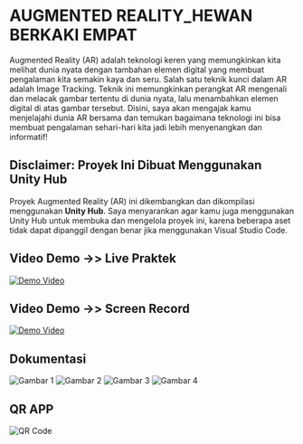 # AUGMENTED REALITY_HEWAN BERKAKI EMPAT

Augmented Reality (AR) adalah teknologi keren yang memungkinkan kita melihat dunia nyata dengan tambahan elemen digital yang membuat pengalaman kita semakin kaya dan seru.
Salah satu teknik kunci dalam AR adalah Image Tracking. Teknik ini memungkinkan perangkat AR mengenali dan melacak gambar tertentu di dunia nyata, lalu menambahkan elemen digital di atas gambar tersebut. 
Disini, saya akan mengajak kamu menjelajahi dunia AR bersama dan temukan bagaimana teknologi ini bisa membuat pengalaman sehari-hari kita jadi lebih menyenangkan dan informatif!

## Disclaimer: Proyek Ini Dibuat Menggunakan Unity Hub
Proyek Augmented Reality (AR) ini dikembangkan dan dikompilasi menggunakan **Unity Hub**. Saya menyarankan agar kamu juga menggunakan Unity Hub untuk membuka dan mengelola proyek ini, karena beberapa aset tidak dapat dipanggil dengan benar jika menggunakan Visual Studio Code.

## Video Demo ->> Live Praktek
[![Demo Video](https://img.youtube.com/vi/A4a-4dPn1Oo/0.jpg)](https://youtu.be/A4a-4dPn1Oo?si=kdxmVnfiuiJBroik)

## Video Demo ->> Screen Record
[![Demo Video](https://img.youtube.com/vi/Qr-FZ7Z3IpQ/0.jpg)](https://youtu.be/Qr-FZ7Z3IpQ?si=RLxigmckMxwlwux0)

## Dokumentasi
![Gambar 1](https://github.com/AldaLarasati/UAS-Alda-Larasati_2115061022/blob/d1d9ae0d8a0daf669c0a7ac5ae2d02ac8868e5d9/WhatsApp%20Image%202024-06-30%20at%2003.33.56.jpeg)
![Gambar 2](https://github.com/AldaLarasati/UAS-Alda-Larasati_2115061022/blob/d1d9ae0d8a0daf669c0a7ac5ae2d02ac8868e5d9/WhatsApp%20Image%202024-06-30%20at%2003.33.59.jpeg)
![Gambar 3](https://github.com/AldaLarasati/UAS-Alda-Larasati_2115061022/blob/d1d9ae0d8a0daf669c0a7ac5ae2d02ac8868e5d9/WhatsApp%20Image%202024-06-30%20at%2003.34.00.jpeg)
![Gambar 4](https://github.com/AldaLarasati/UAS-Alda-Larasati_2115061022/blob/d1d9ae0d8a0daf669c0a7ac5ae2d02ac8868e5d9/WhatsApp%20Image%202024-06-30%20at%2003.34.01.jpeg)

## QR APP
![QR Code](alda'sscan.png)
